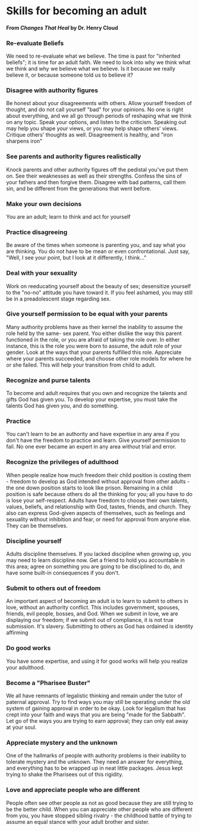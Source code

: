 # Skills for becoming an adult
#### From _Changes That Heal_ by Dr. Henry Cloud
### Re-evaluate Beliefs
We need to re-evaluate what we believe. The time is past for "inherited beliefs"; it is time
for an adult faith. We need to look into why we think what we think and why we believe what we
believe. Is it because we really believe it, or because someone told us to believe it?

### Disagree with authority figures
Be honest about your disagreements with others. Allow yourself freedom of thought, and do not
call yourself "bad" for your opinions. No one is right about everything, and we all go through
periods of reshaping what we think on any topic. Speak your options, and listen to the criticism.
Speaking out may help you shape your views, or you may help shape others' views. Critique others'
thoughts as well. Disagreement is healthy, and "iron sharpens iron"

### See parents and authority figures realistically
Knock parents and other authority figures off the pedistal you've put them on. See their
weaknesses as well as their strengths. Confess the sins of your fathers and then forgive them.
Disagree with bad patterns, call them sin, and be different from the generations that went before.

### Make your own decisions
You are an adult; learn to think and act for yourself

### Practice disagreeing
Be aware of the times when someone is parenting you, and say what you are thinking. You do not
have to be mean or even confrontational. Just say, "Well, I see your point, but I look at it 
differently, I think..."

### Deal with your sexuality
Work on reeducating yourself about the beauty of sex; desensitize yourself to the "no-no"
attitude you have toward it. If you feel ashamed, you may still be in a preadolescent stage
regarding sex.

### Give yourself permission to be equal with your parents
Many authority problems have as their kernel the inability to assume the role held by the same-
sex parent. You either dislike the way this parent functioned in the role, or you are afraid of
taking the role over. In either instance, this is the role you were born to assume, the adult 
role of your gender. Look at the ways that your parents fulfilled this role. Appreciate where
your parents succeeded, and choose other role models for where he or she failed. This will help
your transition from child to adult.

### Recognize and purse talents
To become and adult requires that you own and recognize the talents and gifts God has given you.
To develop your expertise, you must take the talents God has given you, and do something.

### Practice
You can't learn to be an authority and have expertise in any area if you don't have the freedom
to practice and learn. Give yourself permission to fail. No one ever became an expert in any area
without trial and error.

### Recognize the privileges of adulthood
When people realize how much freedom their child position is costing them - freedom to develop
as God intended without approval from other adults - the one down position starts to look like
prison. Remaining in a child position is safe because others do all the thinking for you; all
you have to do is lose your self-respect. Adults have freedom to choose their own talents, 
values, beliefs, and relationship with God, tastes, friends, and church. They also can express
God-given aspects of themselves, such as feelings and sexuality without inhibition and fear,
or need for approval from anyone else. They can be themselves.

### Discipline yourself
Adults discipline themselves. If you lacked discipline when growing up, you may need to learn
discipline now. Get a friend to hold you accountable in this area; agree on something you are
going to be disciplined to do, and have some built-in consequences if you don't.

### Submit to others out of freedom
An important aspect of becoming an adult is to learn to submit to others in love, without an
authority conflict. This includes government, spouses, friends, evil people, bosses, and God.
When we submit in love, we are displaying our freedom; if we submit out of compliance, it is
not true submission. It's slavery. Submitting to others as God has ordained is identity affirming

### Do good works
You have some expertise, and using it for good works will help you realize your adulthood.

### Become a "Pharisee Buster"
We all have remnants of legalistic thinking and remain under the tutor of paternal approval.
Try to find ways you may still be operating under the old system of gaining approval in order
to be okay. Look for legalism that has crept into your faith and ways that you are being
"made for the Sabbath". Let go of the ways you are trying to earn approval; they can only
eat away at your soul.

### Appreciate mystery and the unknown
One of the hallmarks of people with authority problems is their inability to tolerate mystery
and the unknown. They need an answer for everything, and everything has to be wrapped up in
neat little packages. Jesus kept trying to shake the Pharisees out of this rigidity.

### Love and appreciate people who are different
People often see other people as not as good because they are still trying to be the better child.
When you can appreciate other people who are different from you, you have stopped sibling 
rivalry - the childhood battle of trying to assume an equal stance with your adult brother
and sister.
